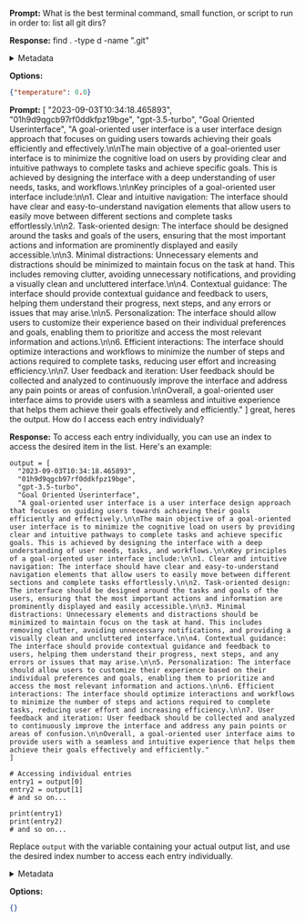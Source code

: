 **Prompt:**
What is the best terminal command, small function, or script to run in order to: list all git dirs?


**Response:**
find . -type d -name ".git"

<details><summary>Metadata</summary>

- Duration: 1140 ms
- Datetime: 2023-09-05T13:29:34.961139
- Model: gpt-3.5-turbo-0613

</details>

**Options:**
```json
{"temperature": 0.0}
```

**Prompt:**
[
  "2023-09-03T10:34:18.465893",
  "01h9d9qgcb97rf0ddkfpz19bge",
  "gpt-3.5-turbo",
  "Goal Oriented Userinterface",
  "A goal-oriented user interface is a user interface design approach that focuses on guiding users towards achieving their goals efficiently and effectively.\n\nThe main objective of a goal-oriented user interface is to minimize the cognitive load on users by providing clear and intuitive pathways to complete tasks and achieve specific goals. This is achieved by designing the interface with a deep understanding of user needs, tasks, and workflows.\n\nKey principles of a goal-oriented user interface include:\n\n1. Clear and intuitive navigation: The interface should have clear and easy-to-understand navigation elements that allow users to easily move between different sections and complete tasks effortlessly.\n\n2. Task-oriented design: The interface should be designed around the tasks and goals of the users, ensuring that the most important actions and information are prominently displayed and easily accessible.\n\n3. Minimal distractions: Unnecessary elements and distractions should be minimized to maintain focus on the task at hand. This includes removing clutter, avoiding unnecessary notifications, and providing a visually clean and uncluttered interface.\n\n4. Contextual guidance: The interface should provide contextual guidance and feedback to users, helping them understand their progress, next steps, and any errors or issues that may arise.\n\n5. Personalization: The interface should allow users to customize their experience based on their individual preferences and goals, enabling them to prioritize and access the most relevant information and actions.\n\n6. Efficient interactions: The interface should optimize interactions and workflows to minimize the number of steps and actions required to complete tasks, reducing user effort and increasing efficiency.\n\n7. User feedback and iteration: User feedback should be collected and analyzed to continuously improve the interface and address any pain points or areas of confusion.\n\nOverall, a goal-oriented user interface aims to provide users with a seamless and intuitive experience that helps them achieve their goals effectively and efficiently."
]
 great, heres the output. How do I access each entry individualy?

**Response:**
To access each entry individually, you can use an index to access the desired item in the list. Here's an example:

```
output = [
  "2023-09-03T10:34:18.465893",
  "01h9d9qgcb97rf0ddkfpz19bge",
  "gpt-3.5-turbo",
  "Goal Oriented Userinterface",
  "A goal-oriented user interface is a user interface design approach that focuses on guiding users towards achieving their goals efficiently and effectively.\n\nThe main objective of a goal-oriented user interface is to minimize the cognitive load on users by providing clear and intuitive pathways to complete tasks and achieve specific goals. This is achieved by designing the interface with a deep understanding of user needs, tasks, and workflows.\n\nKey principles of a goal-oriented user interface include:\n\n1. Clear and intuitive navigation: The interface should have clear and easy-to-understand navigation elements that allow users to easily move between different sections and complete tasks effortlessly.\n\n2. Task-oriented design: The interface should be designed around the tasks and goals of the users, ensuring that the most important actions and information are prominently displayed and easily accessible.\n\n3. Minimal distractions: Unnecessary elements and distractions should be minimized to maintain focus on the task at hand. This includes removing clutter, avoiding unnecessary notifications, and providing a visually clean and uncluttered interface.\n\n4. Contextual guidance: The interface should provide contextual guidance and feedback to users, helping them understand their progress, next steps, and any errors or issues that may arise.\n\n5. Personalization: The interface should allow users to customize their experience based on their individual preferences and goals, enabling them to prioritize and access the most relevant information and actions.\n\n6. Efficient interactions: The interface should optimize interactions and workflows to minimize the number of steps and actions required to complete tasks, reducing user effort and increasing efficiency.\n\n7. User feedback and iteration: User feedback should be collected and analyzed to continuously improve the interface and address any pain points or areas of confusion.\n\nOverall, a goal-oriented user interface aims to provide users with a seamless and intuitive experience that helps them achieve their goals effectively and efficiently."
]

# Accessing individual entries
entry1 = output[0]
entry2 = output[1]
# and so on...

print(entry1)
print(entry2)
# and so on...
```

Replace `output` with the variable containing your actual output list, and use the desired index number to access each entry individually.

<details><summary>Metadata</summary>

- Duration: 26424 ms
- Datetime: 2023-09-05T14:54:01.324318
- Model: gpt-3.5-turbo-0613

</details>

**Options:**
```json
{}
```

